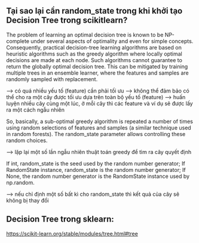 ## Tại sao lại cần random_state trong khi khởi tạo Decision Tree trong scikitlearn?

The problem of learning an optimal decision tree is known to be NP-complete under several aspects of optimality 
and even for simple concepts. Consequently, practical decision-tree learning algorithms are based on heuristic algorithms 
such as the greedy algorithm where locally optimal decisions are made at each node. Such algorithms cannot guarantee to 
return the globally optimal decision tree. This can be mitigated by training multiple trees in an ensemble learner, 
where the features and samples are randomly sampled with replacement.

--> có quá nhiều yếu tố (feature) cần phải tối ưu 
--> không thể đảm bảo có thể cho ra một cây được tối ưu dựa trên toàn bộ yếu tố (feature)
--> huấn luyện nhiều cây cùng một lúc, ở mỗi cây thì các feature và ví dụ sẽ được lấy ra một cách ngẫu nhiên 



So, basically, a sub-optimal greedy algorithm is repeated 
a number of times using random selections of features and samples (a similar technique used in random forests). 
The random_state parameter allows controlling these random choices.

--> lặp lại một số lần ngẫu nhiên thuật toán greedy để tìm ra cây quyết định



If int, random_state is the seed used by the random number generator; 
If RandomState instance, random_state is the random number generator; 
If None, the random number generator is the RandomState instance used by np.random.

--> nếu chỉ định một số bất kì cho random_state thì kết quả của cây sẽ không bị thay đổi 


## Decision Tree trong sklearn:
https://scikit-learn.org/stable/modules/tree.html#tree
